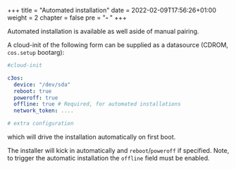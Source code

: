 +++
title = "Automated installation"
date = 2022-02-09T17:56:26+01:00
weight = 2
chapter = false
pre = "<b>- </b>"
+++

Automated installation is available as well aside of manual pairing. 

A cloud-init of the following form can be supplied as a datasource (CDROM, `cos.setup` bootarg):

```yaml
#cloud-init

c3os:
  device: "/dev/sda"
  reboot: true
  poweroff: true
  offline: true # Required, for automated installations
  network_token: ....

# extra configuration
```

which will drive the installation automatically on first boot. 

The installer will kick in automatically and `reboot`/`poweroff` if specified. Note, to trigger the automatic installation the `offline` field must be enabled.